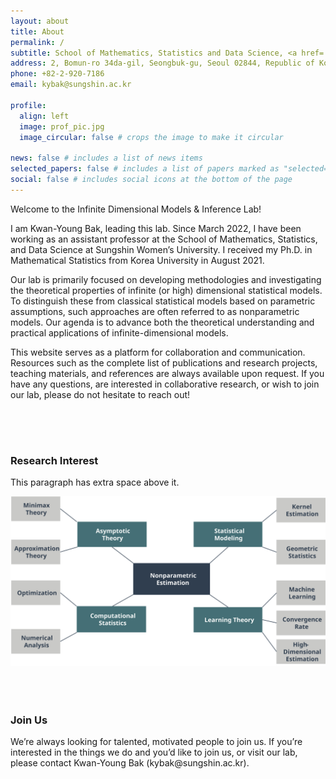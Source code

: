 ```yaml
---
layout: about
title: About
permalink: /
subtitle: School of Mathematics, Statistics and Data Science, <a href='https://www.sungshin.ac.kr/main_eng/15342/subview.do'>Sungshin Women's University</a>. 
address: 2, Bomun-ro 34da-gil, Seongbuk-gu, Seoul 02844, Republic of Korea.
phone: +82-2-920-7186
email: kybak@sungshin.ac.kr

profile:
  align: left
  image: prof_pic.jpg
  image_circular: false # crops the image to make it circular

news: false # includes a list of news items
selected_papers: false # includes a list of papers marked as "selected={true}"
social: false # includes social icons at the bottom of the page
---
```


<span class="spn3">Welcome to the Infinite Dimensional Models & Inference Lab!</span>

I am <span class="spn2">Kwan-Young Bak</span>, leading this lab. Since March 2022, I have been working as an assistant professor at the School of Mathematics, Statistics, and Data Science at Sungshin Women’s University. I received my Ph.D. in Mathematical Statistics from Korea University in August 2021.

Our lab is primarily focused on developing methodologies and investigating the theoretical properties of infinite (or high) dimensional statistical models. To distinguish these from classical statistical models based on parametric assumptions, such approaches are often referred to as nonparametric models. Our agenda is to advance both the theoretical understanding and practical applications of infinite-dimensional models.

This website serves as a platform for collaboration and communication. Resources such as the complete list of publications and research projects, teaching materials, and references are always available upon request. If you have any questions, are interested in collaborative research, or wish to join our lab, please do not hesitate to reach out!


<div style="padding-top: 50px;">
  <h3 class="my-heading">Research Interest</h3>
  <p>This paragraph has extra space above it.</p>

  <img class="my-image" src="someimg/research_interests.svg">

</div>

<div style="padding-top: 50px;">
  <h3 class="my-heading">Join Us</h3>
  <p>We’re always looking for talented, motivated people to join us. If you’re interested in the things we do and you’d like to join us, or visit our lab, please contact <span class="spn2">Kwan-Young Bak</span> (<span class="spn1">kybak@sungshin.ac.kr</span>).</p>
</div>

